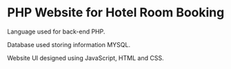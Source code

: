 # PHP Website for Hotel Room Booking 

Language used for back-end PHP.

Database used storing information MYSQL.

Website UI designed using JavaScript, HTML and CSS.

